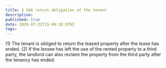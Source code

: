 ```yaml
---
title: § 546 return obligation of the tenant 
description: 
published: true
date: 2020-07-21T15:49:10.976Z
tags: 
---
```


(1) The tenant is obliged to return the leased property after the lease has ended.
(2) If the lessee has left the use of the rented property to a third party, the landlord can also reclaim the property from the third party after the tenancy has ended.
